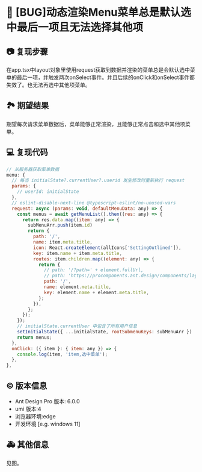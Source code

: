 # 🐛 [BUG]动态渲染Menu菜单总是默认选中最后一项且无法选择其他项

## 📷 复现步骤

在app.tsx中layout对象里使用request获取到数据并渲染的菜单总是会默认选中菜单的最后一项，并触发两次onSelect事件。并且后续的onClick和onSelect事件都失效了。也无法再选中其他项菜单。

## 🏞 期望结果

期望每次请求菜单数据后，菜单能够正常渲染，且能够正常点击和选中其他项菜单。

## 💻 复现代码

```jsx
// 从服务器获取菜单数据
menu: {
  // 每当 initialState?.currentUser?.userid 发生修改时重新执行 request
  params: {
    // userId: initialState
  },
  // eslint-disable-next-line @typescript-eslint/no-unused-vars
  request: async (params: void, defaultMenuData: any) => {
    const menus = await getMenuList().then((res: any) => {
      return res.data.map((item: any) => {
        subMenuArr.push(item.id)
        return {
          path: '/',
          name: item.meta.title,
          icon: React.createElement(allIcons['SettingOutlined']),
          key: item.name + item.meta.title,
          routes: item.children.map((element: any) => {
            return {
              // path: '/?path=' + element.fullUrl,
              // path: 'https://procomponents.ant.design/components/layout',
              path: '/',
              name: element.meta.title,
              key: element.name + element.meta.title,
            };
          }),
        };
      });
    });
    // initialState.currentUser 中包含了所有用户信息
    setInitialState({ ...initialState, rootSubmenuKeys: subMenuArr })
    return menus;
  },
  onClick: ({ item }: { item: any }) => {
    console.log(item, 'item,选中菜单');
  },
},
```

## © 版本信息

- Ant Design Pro 版本: 6.0.0
- umi 版本:4
- 浏览器环境:edge
- 开发环境 [e.g. windows 11]

## 🚑 其他信息

见图。

